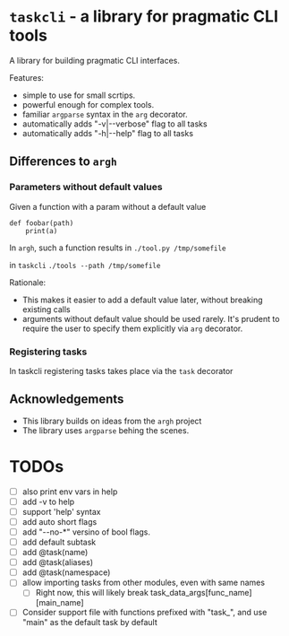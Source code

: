# `taskcli` - a library for pragmatic CLI tools

A library for building pragmatic CLI interfaces.

Features:
- simple to use for small scrtips.
- powerful enough for complex tools.
- familiar `argparse` syntax in the `arg` decorator.
- automatically adds "-v|--verbose" flag to all tasks
- automatically adds "-h|--help" flag to all tasks


## Differences to `argh`
### Parameters without default values
Given a function with a param without a default value
```
def foobar(path)
    print(a)
```

In `argh`, such a function results in
`./tool.py /tmp/somefile`

in `taskcli`
`./tools --path /tmp/somefile`

Rationale:
- This makes it easier to add a default value later, without breaking existing calls
- arguments without default value should be used rarely. It's prudent to require the user to specify them explicitly via `arg` decorator.

### Registering tasks
In taskcli registering tasks takes place via the `task` decorator

## Acknowledgements
- This library builds on ideas from the `argh` project
- The library uses `argparse` behing the scenes.



# TODOs
- [ ] also print env vars in help
- [ ] add -v to help
- [ ] support 'help' syntax
- [ ] add auto short flags
- [ ] add "--no-*" versino of bool flags.
- [ ] add default subtask
- [ ] add @task(name)
- [ ] add @task(aliases)
- [ ] add @task(namespace)
- [ ] allow importing tasks from other modules, even with same names
  - [ ] Right now, this will likely break task_data_args[func_name][main_name]
- [ ] Consider support file with functions prefixed with "task_", and use "main" as the default task by default